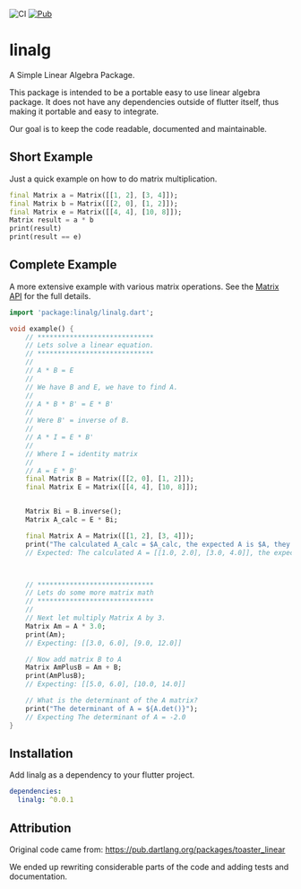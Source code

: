 ![CI](https://travis-ci.com/altera2015/linalg.svg?branch=master) [![Pub](https://img.shields.io/pub/v/linalg.svg)](https://pub.dartlang.org/packages/linalg)

# linalg

A Simple Linear Algebra Package. 

This package is intended to be a portable easy to use linear algebra package. It does not have any dependencies outside of flutter itself, thus making it portable and easy to integrate.

Our goal is to keep the code readable, documented and maintainable.

## Short Example

Just a quick example on how to do matrix multiplication.

```dart
final Matrix a = Matrix([[1, 2], [3, 4]]);
final Matrix b = Matrix([[2, 0], [1, 2]]);
final Matrix e = Matrix([[4, 4], [10, 8]]);
Matrix result = a * b
print(result)
print(result == e)
```

## Complete Example

A more extensive example with various matrix operations. See the [Matrix API](https://pub.dartlang.org/documentation/linalg/latest/linalg/Matrix-class.html) for the full details.

```dart
import 'package:linalg/linalg.dart';

void example() {
	// *****************************
	// Lets solve a linear equation.
	// *****************************
	//
	// A * B = E
	//
	// We have B and E, we have to find A.
	//
	// A * B * B' = E * B'
	//
	// Were B' = inverse of B.
	//
	// A * I = E * B'
	//
	// Where I = identity matrix
	//
	// A = E * B'
	final Matrix B = Matrix([[2, 0], [1, 2]]);
	final Matrix E = Matrix([[4, 4], [10, 8]]);


	Matrix Bi = B.inverse();
	Matrix A_calc = E * Bi;

	final Matrix A = Matrix([[1, 2], [3, 4]]);
	print("The calculated A_calc = $A_calc, the expected A is $A, they are ${A_calc==A?'':'not'} the same.");
	// Expected: The calculated A = [[1.0, 2.0], [3.0, 4.0]], the expected A is [[1.0, 2.0], [3.0, 4.0]], they are  the same.



	// *****************************
	// Lets do some more matrix math
	// *****************************
	//
	// Next let multiply Matrix A by 3.
	Matrix Am = A * 3.0;
	print(Am);
	// Expecting: [[3.0, 6.0], [9.0, 12.0]]

	// Now add matrix B to A
	Matrix AmPlusB = Am + B;
	print(AmPlusB);
	// Expecting: [[5.0, 6.0], [10.0, 14.0]]

	// What is the determinant of the A matrix?
	print("The determinant of A = ${A.det()}");
	// Expecting The determinant of A = -2.0
}
```

## Installation

Add linalg as a dependency to your flutter project.

```yaml
dependencies:
  linalg: ^0.0.1
```

## Attribution

Original code came from:
https://pub.dartlang.org/packages/toaster_linear

We ended up rewriting considerable parts of the code and 
adding tests and documentation.
